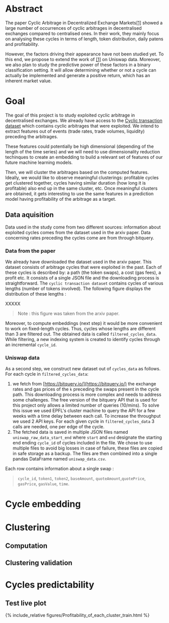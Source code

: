 # Abstract

The paper Cyclic Arbitrage in Decentralized Exchange Markets[[1]](https://arxiv.org/abs/2105.02784) showed a large number of occurrences of cyclic arbitrages in decentralised exchanges compared to centralised ones. In their work, they mainly focus on analysing these cycles in terms of length, token distribution, daily patens and profitability.

However, the factors driving their appearance have not been studied yet.  To this end, we propose to extend the work of [[1]](https://arxiv.org/abs/2105.02784) on Uniswap data. Moreover, we also plan to study the predictive power of these factors in a binary classification setting. It will allow determining whether or not a cycle can actually be implemented and generate a positive return, which has an inherent market value.

# Goal

The goal of this project is to study exploited cyclic arbitrage in decentralised exchanges. We already have access to the [Cyclic transaction dataset](https://disco.ethz.ch/misc/uniswap/cycles_in_Uniswap.json) which contains cyclic arbitrages that were exploited. We intend to extract features out of events (trade rates, trade volumes, liquidity) preceding the arbitrages. 

These features could potentially be high dimensional (depending of the length of the time series) and we will need to use dimensionality reduction techinques to create an embedding to build a relevant set of features of our future machine learning models.

Then, we will cluster the arbitrages based on the computed features. Ideally, we would like to observe meaningful clusterings: profitable cycles get clustered together, cycles having similar duration (how long it is profitable) also end up in the same cluster, etc. Once meaningful clusters are obtained, it gets interesting to use the same features in a prediction model having profitability of the arbitrage as a target.

## Data aquisition

Data used in the study come from two different sources: information about exploited cycles comes from the dataset used in the arxiv paper. Data concerning rates preceding the cycles come are from through bitquery.

### Data from the paper

We already have downloaded the dataset used in the arxiv paper. This dataset consists of arbitrage cycles that were exploited in the past. Each of these cycles is described by: a path (the token swaps),  a cost (gas fees), a profit etc.  It consists of a single JSON file and the downloading process is straightforward. The `cyclic transaction dataset` contains cycles of various lengths (number of tokens involved). The following figure displays the distribution of these lengths : 

XXXXX

> Note : this figure was taken from the arxiv paper.

Moreover, to compute embeddings (next step) it would be more convenient to work on fixed-length cycles. Thus, cycles whose lengths are different than 3 are filtered out. The obtained data is called ```filtered_cycles_data```.
While filtering, a new indexing system is created to identify cycles through an incremental  ```cycle_id```.
### Uniswap data
As a second step, we construct new dataset out of `cycles_data` as follows. For each cycle in ```filtered_cycles_data```: 

1. we fetch from [https://bitquery.io/](https://bitquery.io/) the exchange rates and gas prices of the   ```k``` preceding the swaps present in the cycle path. This downloading process is more complex and needs to address some challenges. The free version of the bitquery API that is used for this project only allows a limited number of queries (10/mins). To solve this issue we used EPFL's cluster machine to query the API for a few weeks with a time delay between each call. To increase the throughput we used 2 API keys. For each given cycle in ```filtered_cycles_data``` 3 calls are needed, one per edge of the cycle. 
2. The fetched data is saved in multiple JSON files named ```uniswap_raw_data_start_end``` where ```start``` and ```end``` designate the starting end ending ```cycle_id``` of cycles included in the file. We chose to use multiple files to avoid big losses in case of failure, these files are copied in safe storage as a backup. The files are then combined into a single pandas DataFrame named  ```uniswap_data.csv```. 

Each row contains information about a single swap :

>  ```cycle_id```, ```token1```, ```token2```, ```baseAmount```, ```quoteAmount```,```quotePrice```, ```gasPrice```, ```gasValue```, ```time```.

# Cycle embedding

# Clustering

## Computation

## Clustering validation

# Cycles predictability

## Test live plot


{% include_relative figures/Profitability_of_each_cluster_train.html %}
